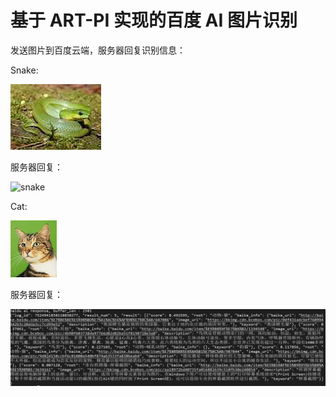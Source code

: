 # 基于 ART-PI 实现的百度 AI 图片识别

发送图片到百度云端，服务器回复识别信息：

Snake:

![snake](figures/snake.jpg)

服务器回复：

![snake](D:\repo\github\ART-PI_BAIDUAI\figures\snake.png)

Cat:

![cat](figures/cat.jpg)

服务器回复：

![cat](figures/cat.png)